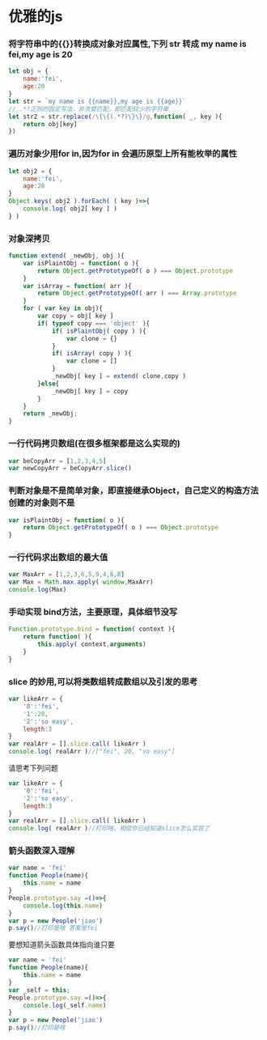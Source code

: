 # 优雅的js

### 将字符串中的{{}}转换成对象对应属性,下列 str 转成 my name is fei,my age is 20
```js
let obj = {
    name:'fei',
    age:20
}
let str = `my name is {{name}},my age is {{age}}`
// .*?正则的固定写法，非贪婪匹配，即匹配较少的字符串
let str2 = str.replace(/\{\{(.*?)\}\}/g,function( _, key ){
    return obj[key]
})
```
### 遍历对象少用for in,因为for in 会遍历原型上所有能枚举的属性
```js
let obj2 = {
    name:'fei',
    age:20
}
Object.keys( obj2 ).forEach( ( key )=>{
    console.log( obj2[ key ] )
} )
```
### 对象深拷贝
```js
function extend( _newObj, obj ){
    var isPlaintObj = function( o ){
        return Object.getPrototypeOf( o ) === Object.prototype
    }
    var isArray = function( arr ){
        return Object.getPrototypeOf( arr ) === Array.prototype
    }
    for ( var key in obj){
        var copy = obj[ key ]
        if( typeof copy === 'object' ){
            if( isPlaintObj( copy ) ){
                var clone = {}
            }
            if( isArray( copy ) ){
                var clone = []
            }
            _newObj[ key ] = extend( clone,copy )
        }else{
            _newObj[ key ] = copy
        }
    }
    return _newObj;
}
```
### 一行代码拷贝数组(在很多框架都是这么实现的)
```js
var beCopyArr = [1,2,3,4,5]
var newCopyArr = beCopyArr.slice()
```
### 判断对象是不是简单对象，即直接继承Object，自己定义的构造方法创建的对象则不是
```js
var isPlaintObj = function( o ){
    return Object.getPrototypeOf( o ) === Object.prototype
}
```
### 一行代码求出数组的最大值
```js
var MaxArr = [1,2,3,6,5,9,4,6,8]
var Max = Math.max.apply( window,MaxArr)
console.log(Max)
```
### 手动实现 bind方法，主要原理，具体细节没写
```js
Function.prototype.bind = function( context ){
    return function( ){
        this.apply( context,arguments)
    }
}
```
### slice 的妙用,可以将类数组转成数组以及引发的思考
```js
var likeArr = {
    '0':'fei',
    '1':20,
    '2':'so easy',
    length:3
}
var realArr = [].slice.call( likeArr )
console.log( realArr )//["fei", 20, "so easy"]
```
请思考下列问题
```js
var likeArr = {
    '0':'fei',
    '2':'so easy',
    length:3
}
var realArr = [].slice.call( likeArr )
console.log( realArr )//打印啥，相信你已经知道slice怎么实现了
```
### 箭头函数深入理解
```js
var name = 'fei'
function People(name){
    this.name = name
}
People.prototype.say =()=>{
    console.log(this.name)
}
var p = new People('jiao')
p.say()//打印是啥 答案是fei
```
要想知道箭头函数具体指向谁只要
```js
var name = 'fei'
function People(name){
    this.name = name
}
var _self = this;
People.prototype.say =()=>{
    console.log(_self.name)
}
var p = new People('jiao')
p.say()//打印是啥
```















